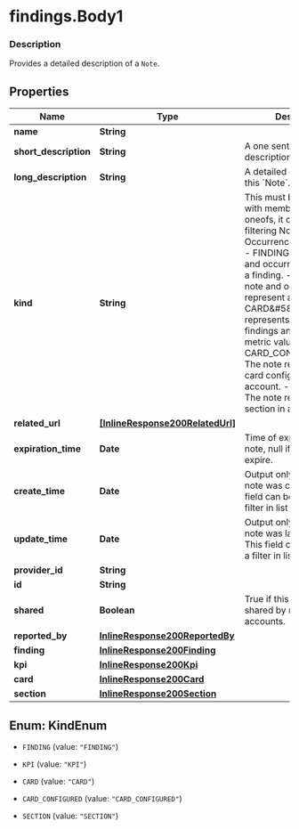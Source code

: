 # findings.Body1

### Description

Provides a detailed description of a `Note`.

## Properties
Name | Type | Description | Notes
------------ | ------------- | ------------- | -------------
**name** | **String** |  | [optional] 
**short_description** | **String** | A one sentence description of this &#x60;Note&#x60;. | 
**long_description** | **String** | A detailed description of this &#x60;Note&#x60;. | 
**kind** | **String** | This must be 1&amp;#58;1 with members of our oneofs, it can be used for filtering Note and Occurrence on their kind.  - FINDING&amp;#58; The note and occurrence represent a finding.  - KPI&amp;#58; The note and occurrence represent a KPI value.  - CARD&amp;#58; The note represents a card showing findings and related metric values.  - CARD_CONFIGURED&amp;#58; The note represents a card configured for a user account.  - SECTION&amp;#58; The note represents a section in a dashboard. | 
**related_url** | [**[InlineResponse200RelatedUrl]**](InlineResponse200RelatedUrl.md) |  | [optional] 
**expiration_time** | **Date** | Time of expiration for this note, null if note does not expire. | [optional] 
**create_time** | **Date** | Output only. The time this note was created. This field can be used as a filter in list requests. | [optional] 
**update_time** | **Date** | Output only. The time this note was last updated. This field can be used as a filter in list requests. | [optional] 
**provider_id** | **String** |  | [optional] 
**id** | **String** |  | 
**shared** | **Boolean** | True if this &#x60;Note&#x60; can be shared by multiple accounts. | [optional] [default to true]
**reported_by** | [**InlineResponse200ReportedBy**](InlineResponse200ReportedBy.md) |  | 
**finding** | [**InlineResponse200Finding**](InlineResponse200Finding.md) |  | [optional] 
**kpi** | [**InlineResponse200Kpi**](InlineResponse200Kpi.md) |  | [optional] 
**card** | [**InlineResponse200Card**](InlineResponse200Card.md) |  | [optional] 
**section** | [**InlineResponse200Section**](InlineResponse200Section.md) |  | [optional] 


<a name="KindEnum"></a>
## Enum: KindEnum


* `FINDING` (value: `"FINDING"`)

* `KPI` (value: `"KPI"`)

* `CARD` (value: `"CARD"`)

* `CARD_CONFIGURED` (value: `"CARD_CONFIGURED"`)

* `SECTION` (value: `"SECTION"`)



